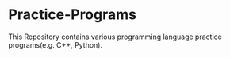 # Practice-Programs

This Repository contains various programming language practice programs(e.g. C++, Python).
